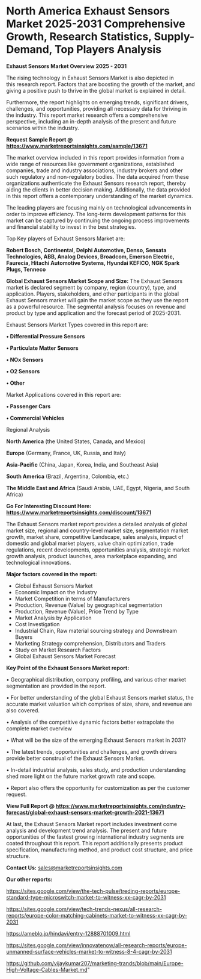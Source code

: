 # North America Exhaust Sensors Market 2025-2031 Comprehensive Growth, Research Statistics, Supply-Demand,  Top Players Analysis

<Strong> Exhaust Sensors Market Overview 2025 - 2031</strong>

The rising technology in Exhaust Sensors Market is also depicted in this research report. Factors that are boosting the growth of the market, and giving a positive push to thrive in the global market is explained in detail.

Furthermore, the report highlights on emerging trends, significant drivers, challenges, and opportunities, providing all necessary data for thriving in the industry. This report market research offers a comprehensive perspective, including an in-depth analysis of the present and future scenarios within the industry.

<strong>Request Sample Report @ <a href=https://www.marketreportsinsights.com/sample/13671>https://www.marketreportsinsights.com/sample/13671</a></strong>

The market overview included in this report provides information from a wide range of resources like government organizations, established companies, trade and industry associations, industry brokers and other such regulatory and non-regulatory bodies. The data acquired from these organizations authenticate the Exhaust Sensors research report, thereby aiding the clients in better decision making. Additionally, the data provided in this report offers a contemporary understanding of the market dynamics.

The leading players are focusing mainly on technological advancements in order to improve efficiency. The long-term development patterns for this market can be captured by continuing the ongoing process improvements and financial stability to invest in the best strategies.

Top Key players of Exhaust Sensors Market are:

<strong>Robert Bosch, Continental, Delphi Automotive, Denso, Sensata Technologies, ABB, Analog Devices, Broadcom, Emerson Electric, Faurecia, Hitachi Automotive Systems, Hyundai KEFICO, NGK Spark Plugs, Tenneco</strong>

<strong><b>Global Exhaust Sensors Market Scope and Size:</b></strong>
The Exhaust Sensors market is declared segment by company, region (country), type, and application. Players, stakeholders, and other participants in the global Exhaust Sensors market will gain the market scope as they use the report as a powerful resource. The segmental analysis focuses on revenue and product by type and application and the forecast period of 2025-2031.

Exhaust Sensors Market Types covered in this report are:

<strong>• Differential Pressure Sensors

• Particulate Matter Sensors

• NOx Sensors

• O2 Sensors

• Other</strong>

Market Applications covered in this report are:

<strong>• Passenger Cars

• Commercial Vehicles</strong> 

Regional Analysis

<strong>North America</strong> (the United States, Canada, and Mexico)

<strong>Europe</strong> (Germany, France, UK, Russia, and Italy)

<strong>Asia-Pacific</strong> (China, Japan, Korea, India, and Southeast Asia)

<strong>South America</strong> (Brazil, Argentina, Colombia, etc.)

<strong>The Middle East and Africa</strong> (Saudi Arabia, UAE, Egypt, Nigeria, and South Africa)

<strong>Go For Interesting Discount Here: <a href=https://www.marketreportsinsights.com/discount/13671>https://www.marketreportsinsights.com/discount/13671</a></strong>

The Exhaust Sensors market report provides a detailed analysis of global market size, regional and country-level market size, segmentation market growth, market share, competitive Landscape, sales analysis, impact of domestic and global market players, value chain optimization, trade regulations, recent developments, opportunities analysis, strategic market growth analysis, product launches, area marketplace expanding, and technological innovations.

<strong><b>Major factors covered in the report:</b></strong>
<ul>
  <li>Global Exhaust Sensors Market </li>
  <li>Economic Impact on the Industry</li>
  <li>Market Competition in terms of Manufacturers</li>
  <li>Production, Revenue (Value) by geographical segmentation</li>
  <li>Production, Revenue (Value), Price Trend by Type</li>
  <li>Market Analysis by Application</li>
  <li>Cost Investigation</li>
  <li>Industrial Chain, Raw material sourcing strategy and Downstream Buyers</li>
  <li>Marketing Strategy comprehension, Distributors and Traders</li>
  <li>Study on Market Research Factors</li>
  <li>Global Exhaust Sensors Market Forecast</li>
</ul>

<strong><b>Key Point of the Exhaust Sensors Market report:</b></strong>

• Geographical distribution, company profiling, and various other market segmentation are provided in the report.

• For better understanding of the global Exhaust Sensors market status, the accurate market valuation which comprises of size, share, and revenue are also covered.

• Analysis of the competitive dynamic factors better extrapolate the complete market overview

• What will be the size of the emerging Exhaust Sensors market in 2031?

• The latest trends, opportunities and challenges, and growth drivers provide better construal of the Exhaust Sensors Market.

• In-detail industrial analysis, sales study, and production understanding shed more light on the future market growth rate and scope.

• Report also offers the opportunity for customization as per the customer request.

<strong><b>View Full Report @ <a href=https://www.marketreportsinsights.com/industry-forecast/global-exhaust-sensors-market-growth-2021-13671>https://www.marketreportsinsights.com/industry-forecast/global-exhaust-sensors-market-growth-2021-13671</a></b></strong>


At last, the Exhaust Sensors Market report includes investment come analysis and development trend analysis. The present and future opportunities of the fastest growing international industry segments are coated throughout this report. This report additionally presents product specification, manufacturing method, and product cost structure, and price structure.

<strong>Contact Us:</strong>
sales@marketreportsinsights.com

<strong>Our other reports:</strong>

<a href=https://sites.google.com/view/the-tech-pulse/treding-reports/europe-standard-type-microswitch-market-to-witness-xx-cagr-by-2031>https://sites.google.com/view/the-tech-pulse/treding-reports/europe-standard-type-microswitch-market-to-witness-xx-cagr-by-2031</a>

<a href=https://sites.google.com/view/tech-trends-nexus/all-research-reports/europe-color-matching-cabinets-market-to-witness-xx-cagr-by-2031>https://sites.google.com/view/tech-trends-nexus/all-research-reports/europe-color-matching-cabinets-market-to-witness-xx-cagr-by-2031</a>

<a href=https://ameblo.jp/hindavi/entry-12888701009.html>https://ameblo.jp/hindavi/entry-12888701009.html</a>

<a href=https://sites.google.com/view/innovatenow/all-research-reports/europe-unmanned-surface-vehicles-market-to-witness-8-4-cagr-by-2031>https://sites.google.com/view/innovatenow/all-research-reports/europe-unmanned-surface-vehicles-market-to-witness-8-4-cagr-by-2031</a>

<a href=https://github.com/vijaykumar207/marketing-trands/blob/main/Europe-High-Voltage-Cables-Market.md>https://github.com/vijaykumar207/marketing-trands/blob/main/Europe-High-Voltage-Cables-Market.md</a>"
